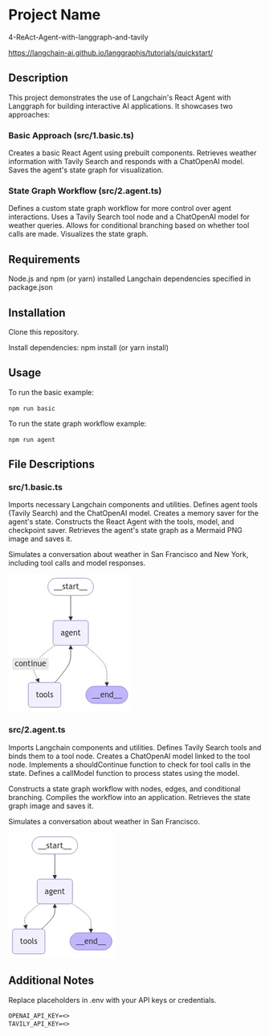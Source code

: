 # Project Name

4-ReAct-Agent-with-langgraph-and-tavily

https://langchain-ai.github.io/langgraphjs/tutorials/quickstart/

## Description

This project demonstrates the use of Langchain's React Agent with
Langgraph for building interactive AI applications. It showcases two
approaches:

### Basic Approach (src/1.basic.ts)

Creates a basic React Agent using prebuilt components.
Retrieves weather information with Tavily Search and responds with a
ChatOpenAI model.
Saves the agent's state graph for visualization.

### State Graph Workflow (src/2.agent.ts)

Defines a custom state graph workflow for more control over agent
interactions.
Uses a Tavily Search tool node and a ChatOpenAI model for weather queries.
Allows for conditional branching based on whether tool calls are made.
Visualizes the state graph.

## Requirements

Node.js and npm (or yarn) installed
Langchain dependencies specified in package.json

## Installation

Clone this repository.

Install dependencies: npm install (or yarn install)

## Usage

To run the basic example:

`npm run basic`

To run the state graph workflow example:

`npm run agent`

## File Descriptions

### src/1.basic.ts

Imports necessary Langchain components and utilities.
Defines agent tools (Tavily Search) and the ChatOpenAI model.
Creates a memory saver for the agent's state.
Constructs the React Agent with the tools, model, and checkpoint saver.
Retrieves the agent's state graph as a Mermaid PNG image and saves it.

Simulates a conversation about weather in San Francisco and New York,
including tool calls and model responses.

![graph](graph1.png)

### src/2.agent.ts

Imports Langchain components and utilities.
Defines Tavily Search tools and binds them to a tool node.
Creates a ChatOpenAI model linked to the tool node.
Implements a shouldContinue function to check for tool calls in the state.
Defines a callModel function to process states using the model.

Constructs a state graph workflow with nodes, edges, and conditional
branching.
Compiles the workflow into an application.
Retrieves the state graph image and saves it.

Simulates a conversation about weather in San Francisco.

![graph](graph2.png)

## Additional Notes

Replace placeholders in .env with your API keys or credentials.

```
OPENAI_API_KEY=<>
TAVILY_API_KEY=<>
```
